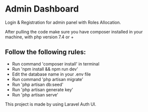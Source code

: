 # Admin Dashboard
 Login & Registration for admin panel with Roles Allocation.
 
 After pulling the code make sure you have composer installed in your machine, with php version 7.4 or +
 
 ## Follow the following rules:
- Run command 'composer install' in terminal
- Run 'npm install && npm run dev'
- Edit the database name in your .env file
- Run command 'php artisan migrate'
- Run 'php artisan db:seed'
- Run 'php artisan generate key'
- Run 'php artisan serve'
 
 This project is made by using Laravel Auth UI.
